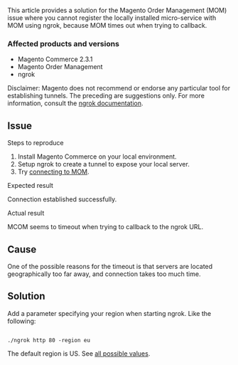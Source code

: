 This article provides a solution for the Magento Order Management (MOM) issue where you cannot register the locally installed micro-service with MOM using ngrok, because MOM times out when trying to callback.

### Affected products and versions

*   Magento Commerce 2.3.1
*   Magento Order Management
*   ngrok

<p class="warning">Disclaimer:&nbsp;Magento does not recommend or endorse any particular tool for establishing tunnels. The preceding are suggestions only. For more information, consult the <a href="https://ngrok.com/docs" target="_self" title="mailto:https://ngrok.com/docs">ngrok documentation</a>.</p>

## Issue

<span class="wysiwyg-underline">Steps to reproduce</span>

1.   Install Magento Commerce on your local environment.&nbsp;
2.   Setup ngrok to create a tunnel to expose your local server.
3.   Try <a href="https://omsdocs.magento.com/en/integration/connector/setup-tutorial/" target="_self">connecting to MOM</a>.

<span class="wysiwyg-underline">Expected result</span>

Connection established successfully.

<span class="wysiwyg-underline">Actual result</span>

MCOM seems to timeout when trying to callback to the ngrok URL.

## Cause

One of the possible reasons for the timeout is that servers are located geographically too far away, and connection takes too much time.&nbsp;

## Solution

Add a parameter specifying your region when starting ngrok. Like the following:

<code class="language-bash">
./ngrok http 80 -region eu</code>

The default region is US. See <a href="https://ngrok.com/docs#config_region" target="_self">all possible values</a>.